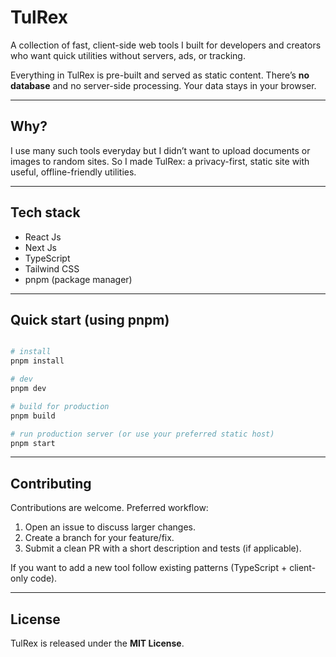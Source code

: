 # TulRex

A collection of fast, client-side web tools I built for developers and creators who want quick utilities without servers, ads, or tracking.

Everything in TulRex is pre-built and served as static content. There’s **no database** and no server-side processing. Your data stays in your browser.

---

## Why?

I use many such tools everyday but I didn’t want to upload documents or images to random sites. So I made TulRex: a privacy-first, static site with useful, offline-friendly utilities.

---


## Tech stack
* React Js
* Next Js 
* TypeScript
* Tailwind CSS
* pnpm (package manager)

---

## Quick start (using pnpm)

```bash

# install
pnpm install

# dev
pnpm dev

# build for production
pnpm build

# run production server (or use your preferred static host)
pnpm start
```

---

## Contributing

Contributions are welcome. Preferred workflow:

1. Open an issue to discuss larger changes.
2. Create a branch for your feature/fix.
3. Submit a clean PR with a short description and tests (if applicable).

If you want to add a new tool follow existing patterns (TypeScript + client-only code).

---

## License

TulRex is released under the **MIT License**. 

